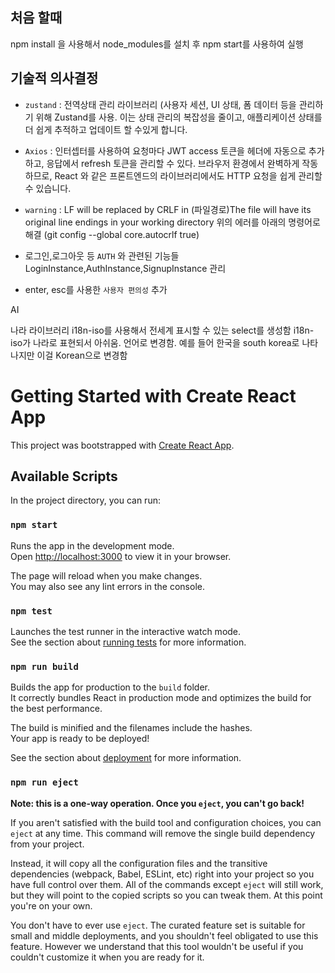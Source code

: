 ## 처음 할때

npm install 을 사용해서 node_modules를 설치 후
npm start를 사용하여 실행



## 기술적 의사결정

- `zustand` : 전역상태 관리 라이브러리 (사용자 세션, UI 상태, 폼 데이터 등을 관리하기 위해 Zustand를 사용. 이는 상태 관리의 복잡성을 줄이고, 애플리케이션 상태를 더 쉽게 추적하고 업데이트 할 수있게 합니다.

- `Axios` : 인터셉터를 사용하여 요청마다 JWT access 토큰을 헤더에 자동으로 추가하고, 응답에서 refresh 토큰을 관리할 수 있다. 브라우저 환경에서 완벽하게 작동하므로, React 와 같은 프론트엔드의 라이브러리에서도 HTTP 요청을 쉽게 관리할 수 있습니다.
  
- `warning` : LF will be replaced by CRLF in (파일경로)The file will have its original line endings in your working directory
위의 에러를 아래의 명령어로 해결 (git config --global core.autocrlf true)

- 로그인,로그아웃 등 `AUTH` 와 관련된 기능들 LoginInstance,AuthInstance,SignupInstance 관리

- enter, esc를 사용한 `사용자 편의성` 추가



AI

나라 라이브러리 i18n-iso를 사용해서 전세계 표시할 수 있는 select를 생성함
i18n-iso가 나라로 표현되서 아쉬움. 언어로 변경함. 예를 들어 한국을 south korea로 나타나지만 이걸 Korean으로 변경함




# Getting Started with Create React App

This project was bootstrapped with [Create React App](https://github.com/facebook/create-react-app).

## Available Scripts

In the project directory, you can run:

### `npm start`

Runs the app in the development mode.\
Open [http://localhost:3000](http://localhost:3000) to view it in your browser.

The page will reload when you make changes.\
You may also see any lint errors in the console.

### `npm test`

Launches the test runner in the interactive watch mode.\
See the section about [running tests](https://facebook.github.io/create-react-app/docs/running-tests) for more information.

### `npm run build`

Builds the app for production to the `build` folder.\
It correctly bundles React in production mode and optimizes the build for the best performance.

The build is minified and the filenames include the hashes.\
Your app is ready to be deployed!

See the section about [deployment](https://facebook.github.io/create-react-app/docs/deployment) for more information.

### `npm run eject`

**Note: this is a one-way operation. Once you `eject`, you can't go back!**

If you aren't satisfied with the build tool and configuration choices, you can `eject` at any time. This command will remove the single build dependency from your project.

Instead, it will copy all the configuration files and the transitive dependencies (webpack, Babel, ESLint, etc) right into your project so you have full control over them. All of the commands except `eject` will still work, but they will point to the copied scripts so you can tweak them. At this point you're on your own.

You don't have to ever use `eject`. The curated feature set is suitable for small and middle deployments, and you shouldn't feel obligated to use this feature. However we understand that this tool wouldn't be useful if you couldn't customize it when you are ready for it.


